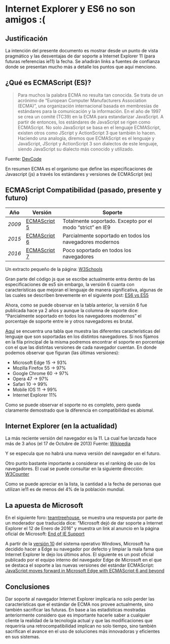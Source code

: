 # **Internet Explorer** y **ES6** no son amigos :(

## Justificación
La intención del presente documento es mostrar desde un punto de vista pragmático y las desventajas de dar soporte a Internet Explorer 11 (para futuras referencias ie11)  la fecha.
Se añadirán links a fuentes de confianza donde se presentan mucho más a detalle los puntos que aquí menciono.

## ¿Qué es ECMAScript (ES)?
> Para muchos la palabra ECMA no resulta tan conocida. Se trata de un acrónimo de “European Computer Manufacturers Association (ECMA)”, una organización internacional basada en membresías de estándares para la comunicación y la información.
En el año de 1997 se crea un comité (TC39) en la ECMA para estandarizar JavaScript. A partir de entonces, los estándares de JavaScript se rigen como ECMAScript. No solo JavaScript se basa en el lenguaje ECMAScript, existen otros como JScript y ActionScript 3 que también lo hacen. Haciendo una analogía, diremos que ECMAScript es el lenguaje y JavaScript, JScript y ActionScript 3 son dialectos de este lenguaje, siendo JavaScript su dialecto más conocido y utilizado.

Fuente: [DevCode](https://devcode.la/blog/que-es-y-por-que-aprender-ecmascript/)

En resumen ECMA es el organismo que define las especificaciones de Javascript (js) a través los estándares y versiones de ECMAScript (es)

## ECMAScript Compatibilidad (pasado, presente y futuro)
Año | Versión | Soporte
--- | --- | ---
*2009* | [ECMAScript 5](https://en.wikipedia.org/wiki/ECMAScript#5th_Edition) | Totalmente soportado. Excepto por el modo “strict” en IE9
*2015* | [ECMAScript 6](https://en.wikipedia.org/wiki/ECMAScript#6th_Edition_-_ECMAScript_2015) | Parcialmente soportado en todos los navegadores modernos
*2016* | [ECMAScript 7](https://en.wikipedia.org/wiki/ECMAScript#7th_Edition_-_ECMAScript_2016) | Poco soportado en todos los navegadores

Un extracto pequeño de la página: [W3Schools](https://www.w3schools.com/js/js_versions.asp)

Gran parte del código js que se escribe actualmente entra dentro de las especificaciones de es5 sin embargo, la versión 6 cuanta con características que mejoran el lenguaje de manera significativa, algunas de las cuales se describen brevemente en el siguiente post: [ES6 vs ES5](https://medium.com/front-end-hacking/es6-vs-es5-9254f8390332)

Ahora, como se puede observar en la tabla anterior, la versión 6 fue publicada hace ya 2 años y aunque la columna de soporte dice: “Parcialmente soportado en todos los navegadores modernos” el porcentaje de soporte entre ie y otros navegadores es brutal.

[Aquí](https://kangax.github.io/compat-table/es6) se encuentra una tabla que muestra las diferentes características del lenguaje que son soportadas en los distintos navegadores. Si nos fijamos en la fila principal de la misma podremos encontrar el soporte en porcentaje con el que las distintas versiones de cada navegador cuentan. En donde podemos observar que figuran (las últimas versiones):

-	Microsoft Edge 15 -> 93%
-	Mozilla Firefox 55 -> 97%
-	Google Chrome 60 -> 97%
-	Opera 47 -> 97%
-	Safari 10 -> 99%
-	Mobile IOS 11 -> 99%
-	Internet Explorer 11%

Como se puede observar el soporte no es completo, pero queda claramente demostrado que la diferencia en compatibilidad es abismal.

## Internet Explorer (en la actualidad)
La más reciente versión del navegador es la 11. La cual fue lanzada hace más de 3 años (el 17 de Octubre de 2013) Fuente: 
[Wikipedia](https://en.wikipedia.org/wiki/Internet_Explorer_11)

Y se especula que no habrá una nueva versión del navegador en el futuro.

Otro punto bastante importante a considerar es el ranking de uso de los navegadores. El cual se puede consultar en la siguiente dirección: [W3Counter](https://www.w3counter.com/globalstats.php) 

Como se puede apreciar en la lista, la cantidad a la fecha de personas que utilizan ie11 es de menos del 4% de la población mundial.

## La apuesta de Microsoft
En el siguiente foro: [teamtreehouse](https://teamtreehouse.com/community/ie11-largely-doesnt-support-es6-shouldnt-this-be-mentioned-somewhere), se muestra una respuesta por parte de un moderador que traducida dice: “Microsoft dejó de dar soporte a Internet Explorer el 12 de Enero de 2016” y muestra un link al anuncio en la página oficial de Microsoft: [End of IE Support](https://www.microsoft.com/en-us/windowsforbusiness/end-of-ie-support)

A partir de la [versión 10](https://es.wikipedia.org/wiki/Windows_10) del sistema operativo Windows, Microsoft ha decidido hacer a Edge su navegador por defecto y limpiar la mala fama que Internet Explorer le dejo los últimos años.
El siguiente es un post oficial publicado por el equipo interno del navegador Edge de Microsoft en el que se destaca el soporte a las nuevas versiones del estándar ECMAScript: [JavaScript moves forward in Microsoft Edge with ECMAScript 6 and beyond](https://blogs.windows.com/msedgedev/2015/05/12/javascript-moves-forward-in-microsoft-edge-with-ecmascript-6-and-beyond)

## Conclusiones
Dar soporte al navegador Internet Explorer implicaría no solo perder las características que el estándar de ECMA nos provee actualmente, sino también sacrificar las futuras.
En base a las estadísticas mostradas anteriormente considero que es importante hacerle saber a cualquier cliente la realidad de la tecnología actual y que las modificaciones que requeriría una retrocompatibilidad implican no solo tiempo, sino también sacrifican el avance en el uso de soluciones más innovadoras y eficientes en sus sistemas.
